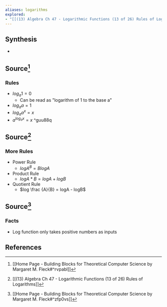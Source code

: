 ```yaml
---
aliases: logarithms
explored:
- "[[(13) Algebra Ch 47 - Logarithmic Functions (13 of 26) Rules of Logarithms]]"
---
```

## Synthesis
- 
## Source[^1]
### Rules
- $log_a1 = 0$
	- Can be read as "logarithm of 1 to the base a"
- $log_aa = 1$
- $log_aa^x = x$
- $a^{log_ax} = x$ ^guu88q

## Source[^2]
### More Rules
- Power Rule
	- $logA^B = BlogA$
- Product Rule
	- $logA*B = logA + logB$
- Quotient Rule
	- $log \frac {A}{B} = logA - logB$

## Source[^3]
### Facts
- Log function only takes positive numbers as inputs
## References

[^1]: [[Home Page - Building Blocks for Theoretical Computer Science by Margaret M. Fleck#^rvpabl]]
[^2]: [[(13) Algebra Ch 47 - Logarithmic Functions (13 of 26) Rules of Logarithms]]
[^3]: [[Home Page - Building Blocks for Theoretical Computer Science by Margaret M. Fleck#^zfp0vs]]